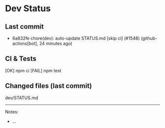 # Dev Status

## Last commit
- 6a832fe chore(dev): auto-update STATUS.md [skip ci] (#1548) (github-actions[bot], 24 minutes ago)
## CI & Tests
[OK] npm ci
[FAIL] npm test

## Changed files (last commit)
dev/STATUS.md

---
Notes:
- ...
